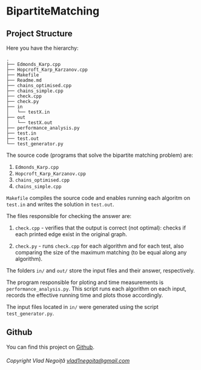 # BipartiteMatching

## Project Structure

Here you have the hierarchy:

```
.
├── Edmonds_Karp.cpp
├── Hopcroft_Karp_Karzanov.cpp
├── Makefile
├── Readme.md
├── chains_optimised.cpp
├── chains_simple.cpp
├── check.cpp
├── check.py
├── in
│   └── testX.in
├── out
│   └── testX.out
├── performance_analysis.py
├── test.in
├── test.out
└── test_generator.py
```

The source code (programs that solve the bipartite matching problem) are:

1. `Edmonds_Karp.cpp`
2. `Hopcroft_Karp_Karzanov.cpp`
3. `chains_optimised.cpp`
4. `chains_simple.cpp`

`Makefile` compiles the source code and enables running each algoritm on `test.in` and writes the solution in `test.out`.

The files responsible for checking the answer are:

1. `check.cpp` - verifies that the output is correct (not optimal): checks if each printed edge exist in the original graph.

2. `check.py` - runs `check.cpp` for each algorithm and for each test, also comparing the size of the maximum matching (to be equal along any algorithm).

The folders `in/` and `out/` store the input files and their answer, respectively.

The program responsible for ploting and time measurements is `performance_analysis.py`. This script runs each algorithm on each input, records the effective running time and plots those accordingly.

The input files located in `in/` were generated using the script `test_generator.py`.

## Github

You can find this project on [Github](https://github.com/VladNegoita/BipartiteMatching).

###### Copyright Vlad Negoiță vlad1negoita@gmail.com